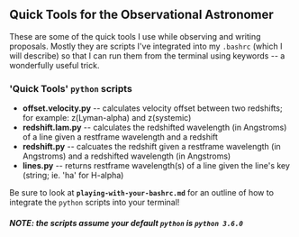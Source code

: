 ## Quick Tools for the Observational Astronomer
These are some of the quick tools I use while observing and writing proposals.
Mostly they are scripts I've integrated into my `.bashrc` (which I will describe) so that I can run them from the terminal using keywords -- a wonderfully useful trick.

### 'Quick Tools' `python` scripts
+ **offset.velocity.py** -- calculates velocity offset between two redshifts; for example: z(Lyman-alpha) and z(systemic)
+ **redshift.lam.py** -- calculates the redshifted wavelength (in Angstroms) of a line given a restframe wavelength and a redshift
+ **redshift.py** -- calcuates the redshift given a restframe wavelength (in Angstroms) and a redshifted wavelength (in Angstroms)
+ **lines.py** -- returns restframe wavelength(s) of a line given the line's key (string; ie. 'ha' for H-alpha)

Be sure to look at **`playing-with-your-bashrc.md`** for an outline of how to integrate the `python` scripts into your terminal!
##### NOTE: the scripts assume your default `python` is `python 3.6.0`

